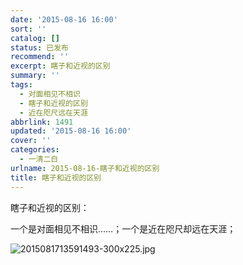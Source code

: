 ```yaml
---
date: '2015-08-16 16:00'
sort: ''
catalog: []
status: 已发布
recommend: ''
excerpt: 瞎子和近视的区别
summary: ''
tags:
  - 对面相见不相识
  - 瞎子和近视的区别
  - 近在咫尺远在天涯
abbrlink: 1491
updated: '2015-08-16 16:00'
cover: ''
categories:
  - 一清二白
urlname: 2015-08-16-瞎子和近视的区别
title: 瞎子和近视的区别
---
```


瞎子和近视的区别：


一个是对面相见不相识……；一个是近在咫尺却远在天涯；


![2015081713591493-300x225.jpg](http://image.bmqy.net/uploads/2015/08/2015081713591493-300x225.jpg)

